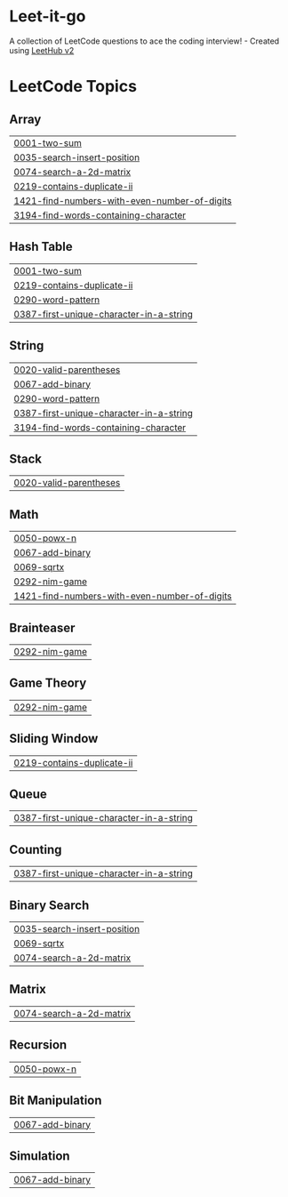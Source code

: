 # Leet-it-go
A collection of LeetCode questions to ace the coding interview! - Created using [LeetHub v2](https://github.com/arunbhardwaj/LeetHub-2.0)

<!---LeetCode Topics Start-->
# LeetCode Topics
## Array
|  |
| ------- |
| [0001-two-sum](https://github.com/Pr17-git/Leet-it-go/tree/master/0001-two-sum) |
| [0035-search-insert-position](https://github.com/Pr17-git/Leet-it-go/tree/master/0035-search-insert-position) |
| [0074-search-a-2d-matrix](https://github.com/Pr17-git/Leet-it-go/tree/master/0074-search-a-2d-matrix) |
| [0219-contains-duplicate-ii](https://github.com/Pr17-git/Leet-it-go/tree/master/0219-contains-duplicate-ii) |
| [1421-find-numbers-with-even-number-of-digits](https://github.com/Pr17-git/Leet-it-go/tree/master/1421-find-numbers-with-even-number-of-digits) |
| [3194-find-words-containing-character](https://github.com/Pr17-git/Leet-it-go/tree/master/3194-find-words-containing-character) |
## Hash Table
|  |
| ------- |
| [0001-two-sum](https://github.com/Pr17-git/Leet-it-go/tree/master/0001-two-sum) |
| [0219-contains-duplicate-ii](https://github.com/Pr17-git/Leet-it-go/tree/master/0219-contains-duplicate-ii) |
| [0290-word-pattern](https://github.com/Pr17-git/Leet-it-go/tree/master/0290-word-pattern) |
| [0387-first-unique-character-in-a-string](https://github.com/Pr17-git/Leet-it-go/tree/master/0387-first-unique-character-in-a-string) |
## String
|  |
| ------- |
| [0020-valid-parentheses](https://github.com/Pr17-git/Leet-it-go/tree/master/0020-valid-parentheses) |
| [0067-add-binary](https://github.com/Pr17-git/Leet-it-go/tree/master/0067-add-binary) |
| [0290-word-pattern](https://github.com/Pr17-git/Leet-it-go/tree/master/0290-word-pattern) |
| [0387-first-unique-character-in-a-string](https://github.com/Pr17-git/Leet-it-go/tree/master/0387-first-unique-character-in-a-string) |
| [3194-find-words-containing-character](https://github.com/Pr17-git/Leet-it-go/tree/master/3194-find-words-containing-character) |
## Stack
|  |
| ------- |
| [0020-valid-parentheses](https://github.com/Pr17-git/Leet-it-go/tree/master/0020-valid-parentheses) |
## Math
|  |
| ------- |
| [0050-powx-n](https://github.com/Pr17-git/Leet-it-go/tree/master/0050-powx-n) |
| [0067-add-binary](https://github.com/Pr17-git/Leet-it-go/tree/master/0067-add-binary) |
| [0069-sqrtx](https://github.com/Pr17-git/Leet-it-go/tree/master/0069-sqrtx) |
| [0292-nim-game](https://github.com/Pr17-git/Leet-it-go/tree/master/0292-nim-game) |
| [1421-find-numbers-with-even-number-of-digits](https://github.com/Pr17-git/Leet-it-go/tree/master/1421-find-numbers-with-even-number-of-digits) |
## Brainteaser
|  |
| ------- |
| [0292-nim-game](https://github.com/Pr17-git/Leet-it-go/tree/master/0292-nim-game) |
## Game Theory
|  |
| ------- |
| [0292-nim-game](https://github.com/Pr17-git/Leet-it-go/tree/master/0292-nim-game) |
## Sliding Window
|  |
| ------- |
| [0219-contains-duplicate-ii](https://github.com/Pr17-git/Leet-it-go/tree/master/0219-contains-duplicate-ii) |
## Queue
|  |
| ------- |
| [0387-first-unique-character-in-a-string](https://github.com/Pr17-git/Leet-it-go/tree/master/0387-first-unique-character-in-a-string) |
## Counting
|  |
| ------- |
| [0387-first-unique-character-in-a-string](https://github.com/Pr17-git/Leet-it-go/tree/master/0387-first-unique-character-in-a-string) |
## Binary Search
|  |
| ------- |
| [0035-search-insert-position](https://github.com/Pr17-git/Leet-it-go/tree/master/0035-search-insert-position) |
| [0069-sqrtx](https://github.com/Pr17-git/Leet-it-go/tree/master/0069-sqrtx) |
| [0074-search-a-2d-matrix](https://github.com/Pr17-git/Leet-it-go/tree/master/0074-search-a-2d-matrix) |
## Matrix
|  |
| ------- |
| [0074-search-a-2d-matrix](https://github.com/Pr17-git/Leet-it-go/tree/master/0074-search-a-2d-matrix) |
## Recursion
|  |
| ------- |
| [0050-powx-n](https://github.com/Pr17-git/Leet-it-go/tree/master/0050-powx-n) |
## Bit Manipulation
|  |
| ------- |
| [0067-add-binary](https://github.com/Pr17-git/Leet-it-go/tree/master/0067-add-binary) |
## Simulation
|  |
| ------- |
| [0067-add-binary](https://github.com/Pr17-git/Leet-it-go/tree/master/0067-add-binary) |
<!---LeetCode Topics End-->
